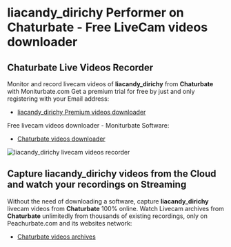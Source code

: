 # liacandy_dirichy Performer on Chaturbate - Free LiveCam videos downloader

## Chaturbate Live Videos Recorder

Monitor and record livecam videos of **liacandy_dirichy** from **Chaturbate** with Moniturbate.com
Get a premium trial for free by just and only registering with your Email address:
* [liacandy_dirichy Premium videos downloader](https://moniturbate.com/request-demo-licence-key.html)

Free livecam videos downloader - Moniturbate Software:
* [Chaturbate videos downloader](https://moniturbate.com/moniturbate-download-software.html)

![liacandy_dirichy livecam videos recorder](https://peachurnet.com/templates/moniturbate-software.png)


## Capture liacandy_dirichy videos from the Cloud and watch your recordings on Streaming

Without the need of downloading a software, capture **liacandy_dirichy** livecam videos from **Chaturbate** 100% online.
Watch Livecam archives from **Chaturbate** unlimitedly from thousands of existing recordings, only on Peachurbate.com and its websites network:
* [Chaturbate videos archives](https://peachurnet.com/)
